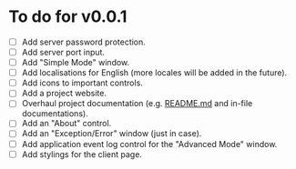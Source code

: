 # To do for v0.0.1

- [ ] Add server password protection.
- [ ] Add server port input.
- [ ] Add "Simple Mode" window.
- [ ] Add localisations for English (more locales will be added in the future).
- [ ] Add icons to important controls.
- [ ] Add a project website.
- [ ] Overhaul project documentation (e.g. [README.md](./README.md) and in-file documentations).
- [ ] Add an "About" control.
- [ ] Add an "Exception/Error" window (just in case).
- [ ] Add application event log control for the "Advanced Mode" window.
- [ ] Add stylings for the client page.

